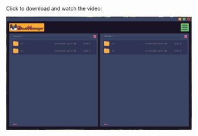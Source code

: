 Click to download and watch the video:

[![Watch the video](https://raw.githubusercontent.com/DianaCristescu/CloudManager/main/showcase/CloudManager_showcase_thumbnail.png)](https://raw.githubusercontent.com/DianaCristescu/CloudManager/main/showcase/CloudManager_showcase.mp4)